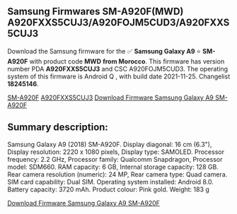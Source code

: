 <h2>Samsung Firmwares SM-A920F(MWD) A920FXXS5CUJ3/A920FOJM5CUD3/A920FXXS5CUJ3</h2>
Download the Samsung firmware for the ✅ <strong>Samsung Galaxy A9 </strong> ⭐ <strong>SM-A920F</strong> with product code <strong>MWD</strong> <strong> from Morocco</strong>. This firmware has version number PDA <strong>A920FXXS5CUJ3</strong> and CSC A920FOJM5CUD3. The operating system of this firmware is Android Q , with build date 2021-11-25. Changelist <strong>18245146</strong>.


[SM-A920F](https://samfirm.shop/samsung/model/SM-A920F)
[A920FXXS5CUJ3](https://samfirm.shop/samsung/pda/A920FXXS5CUJ3)
[Download Firmware Samsung Galaxy A9 SM-A920F](https://samfirm.shop/samsung/firmware/478040)
<h2>Summary description:</h2>
<p>Samsung Galaxy A9 (2018) SM-A920F. Display diagonal: 16 cm (6.3"), Display resolution: 2220 x 1080 pixels, Display type: SAMOLED. Processor frequency: 2.2 GHz, Processor family: Qualcomm Snapdragon, Processor model: SDM660. RAM capacity: 6 GB, Internal storage capacity: 128 GB. Rear camera resolution (numeric): 24 MP, Rear camera type: Quad camera. SIM card capability: Dual SIM. Operating system installed: Android 8.0. Battery capacity: 3720 mAh. Product colour: Pink gold. Weight: 183 g</p>


[Download Firmware Samsung Galaxy A9 SM-A920F](https://samfirm.shop/samsung/firmware/478040)
